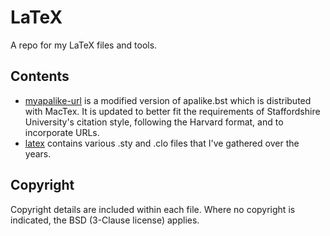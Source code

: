 # LaTeX
A repo for my LaTeX files and tools.

## Contents
* [myapalike-url](https://github.com/paulrbts/latex/tree/master/texmf/bibtex/bst) is a modified version of apalike.bst which is distributed with MacTex.
It is updated to better fit the requirements of Staffordshire University's citation style, following the Harvard format, and to incorporate URLs.
* [latex](https://github.com/paulrbts/latex/tree/master/texmf/tex/latex) contains various .sty and .clo files that I've gathered over the years.

## Copyright
Copyright details are included within each file. 
Where no copyright is indicated, the BSD (3-Clause license) applies.
